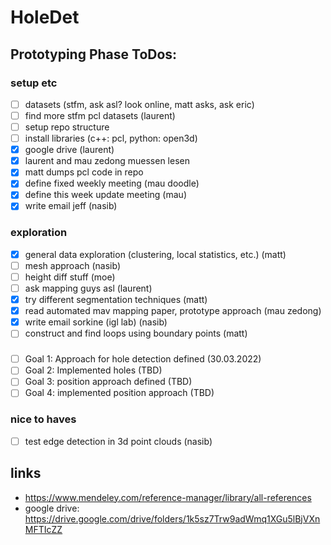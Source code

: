 # HoleDet


## Prototyping Phase ToDos:

### setup etc
- [ ] datasets (stfm, ask asl? look online, matt asks, ask eric)
- [ ] find more stfm pcl datasets (laurent)
- [ ] setup repo structure
- [ ] install libraries (c++: pcl, python: open3d)
- [x] google drive (laurent)
- [x] laurent and mau zedong muessen lesen
- [x] matt dumps pcl code in repo
- [x] define fixed weekly meeting (mau doodle)
- [x] define this week update meeting (mau)
- [x] write email jeff (nasib)

### exploration
- [x] general data exploration (clustering, local statistics, etc.) (matt)
- [ ] mesh approach (nasib)
- [ ] height diff stuff (moe)
- [ ] ask mapping guys asl (laurent)
- [x] try different segmentation techniques (matt)
- [x] read automated mav mapping paper, prototype approach (mau zedong)
- [x] write email sorkine (igl lab) (nasib)
- [ ] construct and find loops using boundary points (matt)

###
- [ ] Goal 1: Approach for hole detection defined (30.03.2022)
- [ ] Goal 2: Implemented holes (TBD)
- [ ] Goal 3: position approach defined (TBD)
- [ ] Goal 4: implemented position approach (TBD)

### nice to haves
- [ ] test edge detection in 3d point clouds (nasib)

## links
- https://www.mendeley.com/reference-manager/library/all-references
- google drive: https://drive.google.com/drive/folders/1k5sz7Trw9adWmq1XGu5lBjVXnMFTIcZZ
